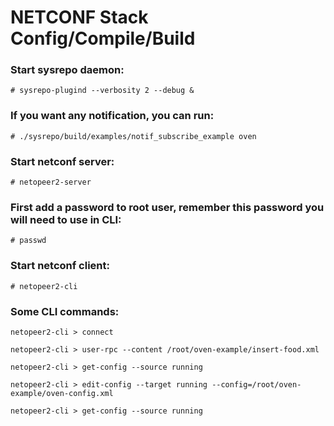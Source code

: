 # NETCONF Stack Config/Compile/Build

### Start sysrepo daemon:
`# sysrepo-plugind --verbosity 2 --debug & `

### If you want any notification, you can run:
`# ./sysrepo/build/examples/notif_subscribe_example oven`

### Start netconf server:
`# netopeer2-server`

### First add a password to root user, remember this password you will need to use in CLI:
`# passwd`

### Start netconf client:
`# netopeer2-cli`

### Some CLI commands:
`netopeer2-cli > connect`

`netopeer2-cli > user-rpc --content /root/oven-example/insert-food.xml`

`netopeer2-cli > get-config --source running`

`netopeer2-cli > edit-config --target running --config=/root/oven-example/oven-config.xml`

`netopeer2-cli > get-config --source running`
